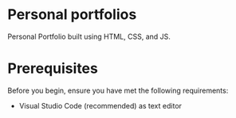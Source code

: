 # Personal portfolios

Personal Portfolio built using HTML, CSS, and JS.


# Prerequisites

Before you begin, ensure you have met the following requirements:

* Visual Studio Code (recommended) as text editor

